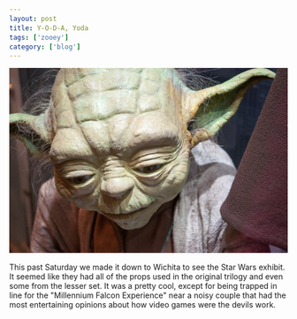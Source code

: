 ```yaml
---
layout: post
title: Y-O-D-A, Yoda
tags: ['zooey']
category: ['blog']
---
```


![Yoda](/media/2012/20120825-6731-600px.jpg)

This past Saturday we made it down to Wichita to see the Star Wars
exhibit. It seemed like they had all of the props used in the original
trilogy and even some from the lesser set. It was a pretty cool, except
for being trapped in line for the "Millennium Falcon Experience" near a
noisy couple that had the most entertaining opinions about how video
games were the devils work.

